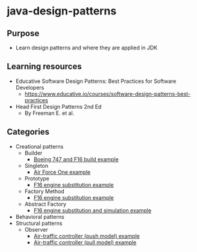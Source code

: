 # java-design-patterns

## Purpose

- Learn design patterns and where they are applied in JDK

## Learning resources

- Educative Software Design Patterns: Best Practices for Software Developers
  - https://www.educative.io/courses/software-design-patterns-best-practices
- Head First Design Patterns 2nd Ed
  - By Freeman E. et al. 

## Categories

- Creational patterns
  - Builder
    - [Boeing 747 and F16 build example](src/main/java/creational/builder/BuilderPattern.java)
  - Singleton
    - [Air Force One example](src/main/java/creational/singleton/SingletonPattern.java)
  - Prototype
    - [F16 engine substitution example](src/main/java/creational/prototype/PrototypePattern.java)
  - Factory Method
    - [F16 engine substitution example](src/main/java/creational/factorymethod/FactoryMethodPattern.java)
  - Abstract Factory
    - [F16 engine substitution and simulation example](src/main/java/creational/abstractfactory/AbstractFactoryPattern.java)
- Behavioral patterns
- Structural patterns
  - Observer
    - [Air-traffic controller (push model) example](src/main/java/behavioral/observer/push/ObserverPattern.java)
    - [Air-traffic controller (pull model) example](src/main/java/behavioral/observer/pull/ObserverPattern.java)
